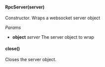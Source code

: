 

<!-- Start lib/rpc-server.js -->

#### RpcServer(server)

Constructor. Wraps a websocket server object

_Params_ 

* **object** *server* The server object to wrap

#### close()

Closes the server object.

<!-- End lib/rpc-server.js -->

